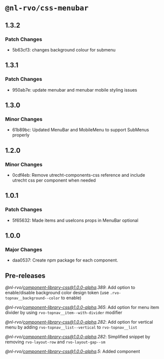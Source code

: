 # `@nl-rvo/css-menubar`

## 1.3.2

### Patch Changes

- 5b63cf3: changes background colour for submenu

## 1.3.1

### Patch Changes

- 950ab7e: update menubar and menubar mobile styling issues

## 1.3.0

### Minor Changes

- 61b89bc: Updated MenuBar and MobileMenu to support SubMenus properly

## 1.2.0

### Minor Changes

- 0cdf4eb: Remove utrecht-components-css reference and include utrecht css per component when needed

## 1.0.1

### Patch Changes

- 5f65632: Made items and useIcons props in MenuBar optional

## 1.0.0

### Major Changes

- daa0537: Create npm package for each component.

## Pre-releases

_@nl-rvo/component-library-css@1.0.0-alpha.389_:
Add option to enable/disable background color design token (use `.rvo-topnav__background--color` to enable)

_@nl-rvo/component-library-css@1.0.0-alpha.365_:
Add option for menu item divider by using `rvo-topnav__item--with-divider` modifier

_@nl-rvo/component-library-css@1.0.0-alpha.282_:
Add option for vertical menu by adding `rvo-topnav__list--vertical` to `rvo-topnav__list`

_@nl-rvo/component-library-css@1.0.0-alpha.282_:
Simplified snippet by removing `rvo-layout-row` and `rvo-layout-gap--sm`

_@nl-rvo/component-library-css@1.0.0-alpha.5_:
Added component
